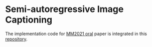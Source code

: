 # Semi-autoregressive Image Captioning

The implementation code for [MM2021 oral](https://dl.acm.org/doi/10.1145/3474085.3475179) paper is integrated in this [repository](https://github.com/feizc/UniCap).
